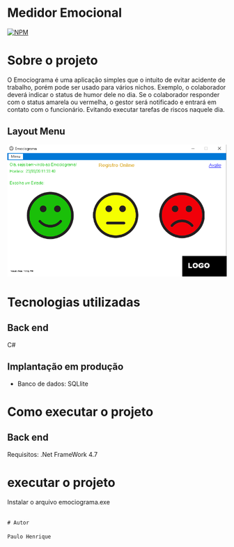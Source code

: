 # Medidor Emocional
[![NPM](https://img.shields.io/npm/l/react)](https://github.com/devsuperior/sds1-wmazoni/blob/master/LICENSE) 

# Sobre o projeto

O Emociograma é uma aplicação simples que o intuito de evitar acidente de trabalho, porém pode ser usado para vários nichos. Exemplo, o colaborador deverá indicar o status de humor dele no dia.
Se o colaborador responder com o status amarela ou vermelha, o gestor será notificado e entrará em contato com o funcionário. Evitando executar tarefas de riscos naquele dia.

## Layout Menu
![Web 1](menu.PNG)

# Tecnologias utilizadas

## Back end
C#

## Implantação em produção
- Banco de dados: SQLlite

# Como executar o projeto

## Back end
Requisitos: .Net FrameWork 4.7


# executar o projeto
Instalar o arquivo emociograma.exe
```

# Autor

Paulo Henrique
